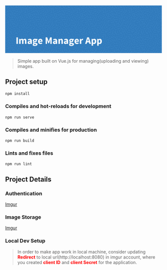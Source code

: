 ![image-manager-app](./banner.png)

> Simple app built on Vue.js for managing(uploading and viewing) images.

## Project setup
```
npm install
```

### Compiles and hot-reloads for development
```
npm run serve
```

### Compiles and minifies for production
```
npm run build
```

### Lints and fixes files
```
npm run lint
```

## Project Details

### Authentication

[Imgur](https://apidocs.imgur.com/)

### Image Storage

[Imgur](https://apidocs.imgur.com/)

### Local Dev Setup
> In order to make app work in local machine, consider updating **Redirect** to local url(http://localhost:8080) in imgur account, where you created **client ID** and **client Secret** for the application.

<!-- Styles -->
<style>
strong {
  color: red;
}
</style>
